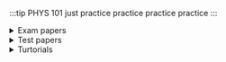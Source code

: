 :::tip PHYS 101
just practice practice practice practice 
:::

<details>
<summary>Exam papers </summary>

## Main Exams
- [2015 Exam](https://drive.google.com/file/d/1bu1aC8JPZuZzraMtYs5zqZ9iyHwlfXO3/view?usp=drive_link)  
- [2020-2021 Exam](https://drive.google.com/file/d/1w0aNq7TE1LB9-HVnAjicyeVRydN5DAv2/view?usp=drive_link)  
- [2022 Exam](https://drive.google.com/file/d/166G3mdcn0PHQdLk8GZoZYy6B2lDEdv2v/view?usp=drive_link)

## Supplementary
- [2015-2016 Exam](https://drive.google.com/file/d/1bu1aC8JPZuZzraMtYs5zqZ9iyHwlfXO3/view?usp=drive_link)
-[2019 exam](https://drive.google.com/file/d/1tPeVDk-KZ7i8sEdNpZtJ5b_6QFCnMYos/view?usp=drive_link)
- [2023 Exam](https://drive.google.com/file/d/1IjE-3dmnwSZDRwucfS_idSaYoFCCiel4/view?usp=drive_link)
</details>

<details>
<summary>Test papers </summary>

## Test Papers 📃
- [test 1 nov 2021 paper](https://drive.google.com/file/d/18AdDVbed9ZG5VFtXL82f-c0ejQmYBTq7/view?usp=sharing)


### Test Papers + Answer Keys ✔✔
- [Test 1 2018 with solutions ✔](https://drive.google.com/file/d/1tJ4ymRd3mKYTCvjyvIcyPT1QwHPS2Nxl/view?usp=sharing)

- [Test 1 2017 with solutions ✔](https://drive.google.com/file/d/14P7NNpG0Lvz2063VErQwXCJ2-sHXP1rF/view?usp=drive_link)
- [2019 test 1 with solutions ✔](https://drive.google.com/file/d/1BXihF72VHAV9l7BIjS-Kyu_J_Z91g2-Y/view?usp=drive_link)  
- [2019 test 2 with solutions ✔](https://drive.google.com/file/d/1m0yhJX9HgrLrxs-Av_oUdkR1-eN5NHDJ/view?usp=drive_link)  

</details>



<details>
<summary>Turtorials </summary>

### Questions Only
- [january 2017 tutorial 2 `check solution below` ](https://drive.google.com/file/d/1KynGuk0tj4vGVy72RHKjfA8Web3l6fUk/view?usp=sharing)
- [Home work chapter 8 Forces and Work](https://drive.google.com/file/d/1f8ScidDH6PpPp97LN3ZYJoAStCK5-Jwp/view?usp=drive_link)  
- [Home work chapter 10 2D Motions](https://drive.google.com/file/d/1cjzUKCwvHmflehzAusatU58bIy6nqpkB/view?usp=drive_link)  
- [Home Work Chapter 7 Interactions](https://drive.google.com/file/d/1QNKWXqsmDbygR6je59Foo6X-jGVSiBUk/view?usp=drive_link)
- [Home work Chapter 4](https://drive.google.com/file/d/1adCRKfLnLNMWCXarAg_asdbkTDSXlBxQ/view?usp=drive_link)
- [Home work chapter 3](https://drive.google.com/file/d/172rn-7CpUemzDPMmtDZ1AcHZYLsNLjoW/view?usp=drive_link)
- [Home work week 2](https://drive.google.com/file/d/1BJGNJrn6cuJXs1e9O9fgkQNoy-l69bIH/view?usp=sharing)
- [2019 Chapter 8 and 9 Forces and work](https://drive.google.com/file/d/1rsVyH_8IHdb7nuoocM6nL7ZfA2zvPZsC/view?usp=drive_link)
- [2019 Chapter 10 2d Motions ](https://drive.google.com/file/d/1xWnWiPXAVaZnDeoctBnbAQ89ZLCyI8_Z/view?usp=drive_link)
### Answers
- [tutorial test 1  solutions ✔](https://drive.google.com/file/d/1Tbbz7uryvz1Lx5awcIZh5uC3QFnbES7N/view?usp=drive_link)
- [tutorial test 2 solutions ✔](https://drive.google.com/file/d/1PHdWupw7YXuydMSabBejbHN7nh0KfDF2/view?usp=sharing)
- [tutorial 4](https://drive.google.com/file/d/1jUa_FMe75N4lv9ZZ4OxUE9OCPmKxktz0/view?usp=drive_link)
- [january 2017 tutorial 2 solutions ✔](https://drive.google.com/file/d/1qchgvPglHTyLvPrU_g3WH3a3gMVUEvt5/view?usp=sharing)
- [Home work chapter 8 Forces and work Solutions ✔](https://drive.google.com/file/d/1ATJnUt9HBVuLqozb08ONh0ROow-oSGI7/view?usp=sharing)
-[Home Work Chapter 10 2D Motions Solutions ✔](https://drive.google.com/file/d/1rH8EOHRrEKs_03ERGdJKGxe2SHW0D53g/view?usp=drive_link)
-[Home Work Chapter 7 Interactions Solutions ✔](https://drive.google.com/file/d/1qSUZ4W8CNl7AmOBGqYt3j75eOEfNYaAi/view?usp=drive_link)
- [Home Work Chatper 3 Solutions ✔](https://drive.google.com/file/d/11zK84jsu8UWbtx3Bis6a4lacET6DjKHg/view?usp=drive_link)
- [2019 Chapter 8 and 9 Forces and work Solutions ✔](https://drive.google.com/file/d/1HsIcmigHCRAUI41AePX3ckCvFbK4Oc3f/view?usp=sharing)
- [2019 Chapter 10 2D Motions](https://drive.google.com/file/d/1i1yuSOzO7GfHiwzGKNnslzF8pSxyfW_S/view?usp=drive_link)
</details>



